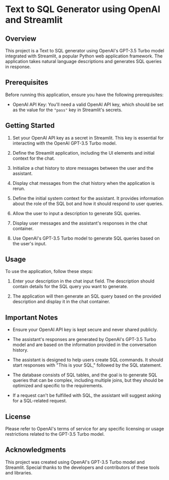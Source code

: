 # Text to SQL Generator using OpenAI and Streamlit

## Overview

This project is a Text to SQL generator using OpenAI's GPT-3.5 Turbo model integrated with Streamlit, a popular Python web application framework. The application takes natural language descriptions and generates SQL queries in response.

## Prerequisites

Before running this application, ensure you have the following prerequisites:

- OpenAI API Key: You'll need a valid OpenAI API key, which should be set as the value for the `"pass"` key in Streamlit's secrets.

## Getting Started

1. Set your OpenAI API key as a secret in Streamlit. This key is essential for interacting with the OpenAI GPT-3.5 Turbo model.

2. Define the Streamlit application, including the UI elements and initial context for the chat.

3. Initialize a chat history to store messages between the user and the assistant.

4. Display chat messages from the chat history when the application is rerun.

5. Define the initial system context for the assistant. It provides information about the role of the SQL bot and how it should respond to user queries.

6. Allow the user to input a description to generate SQL queries.

7. Display user messages and the assistant's responses in the chat container.

8. Use OpenAI's GPT-3.5 Turbo model to generate SQL queries based on the user's input.

## Usage

To use the application, follow these steps:

1. Enter your description in the chat input field. The description should contain details for the SQL query you want to generate.

2. The application will then generate an SQL query based on the provided description and display it in the chat container.

## Important Notes

- Ensure your OpenAI API key is kept secure and never shared publicly.

- The assistant's responses are generated by OpenAI's GPT-3.5 Turbo model and are based on the information provided in the conversation history.

- The assistant is designed to help users create SQL commands. It should start responses with "This is your SQL," followed by the SQL statement.

- The database consists of SQL tables, and the goal is to generate SQL queries that can be complex, including multiple joins, but they should be optimized and specific to the requirements.

- If a request can't be fulfilled with SQL, the assistant will suggest asking for a SQL-related request.

## License

Please refer to OpenAI's terms of service for any specific licensing or usage restrictions related to the GPT-3.5 Turbo model.

## Acknowledgments

This project was created using OpenAI's GPT-3.5 Turbo model and Streamlit. Special thanks to the developers and contributors of these tools and libraries.
